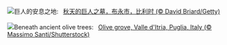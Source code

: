 ![](https://www.bing.com/th?id=OHR.SemoisRiver_ZH-CN0801669014_UHD.jpg&w=1000)巨人的安息之地:&nbsp;&ensp;[秋天的巨人之墓，布永市，比利时 (© David Briard/Getty)](https://www.bing.com/th?id=OHR.SemoisRiver_ZH-CN0801669014_UHD.jpg)
<br><br/>
![](https://www.bing.com/th?id=OHR.TrulliGrove_EN-US5919292259_UHD.jpg&w=1000)Beneath ancient olive trees:&nbsp;&ensp;[Olive grove, Valle d'Itria, Puglia, Italy (© Massimo Santi/Shutterstock)](https://www.bing.com/th?id=OHR.TrulliGrove_EN-US5919292259_UHD.jpg)
<br><br/>
